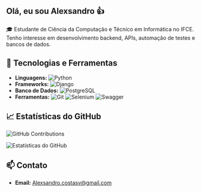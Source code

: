 ## Olá, eu sou Alexsandro 👍

🎓 Estudante de Ciência da Computação e Técnico em Informática no IFCE. Tenho interesse em desenvolvimento backend, APIs, automação de testes e bancos de dados.

## 🔧 Tecnologias e Ferramentas

- **Linguagens:** ![Python](https://img.shields.io/badge/Python-3776AB?style=flat&logo=python&logoColor=white)
- **Frameworks:** ![Django](https://img.shields.io/badge/Django-092D44?style=flat&logo=django&logoColor=white)
- **Banco de Dados:** ![PostgreSQL](https://img.shields.io/badge/PostgreSQL-336791?style=flat&logo=postgresql&logoColor=white)
- **Ferramentas:** ![Git](https://img.shields.io/badge/Git-F05032?style=flat&logo=git&logoColor=white) ![Selenium](https://img.shields.io/badge/Selenium-43B02A?style=flat&logo=selenium&logoColor=white) ![Swagger](https://img.shields.io/badge/Swagger-85EA2D?style=flat&logo=swagger&logoColor=black)

## 📈 Estatísticas do GitHub

![GitHub Contributions](https://github-readme-streak-stats.herokuapp.com/?user=AlexsandroCosta&theme=dark)

![Estatísticas do GitHub](https://github-readme-stats.vercel.app/api?username=AlexsandroCosta&show_icons=true&theme=dark)

## 📫 Contato

- **Email:** [Alexsandro.costasv@gmail.com](mailto:Alexsandro.costasv@gmail.com)

